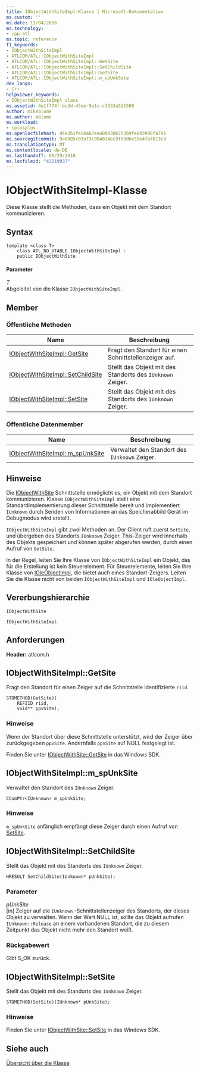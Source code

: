 ```yaml
---
title: IObjectWithSiteImpl-Klasse | Microsoft-Dokumentation
ms.custom: ''
ms.date: 11/04/2016
ms.technology:
- cpp-atl
ms.topic: reference
f1_keywords:
- IObjectWithSiteImpl
- ATLCOM/ATL::IObjectWithSiteImpl
- ATLCOM/ATL::IObjectWithSiteImpl::GetSite
- ATLCOM/ATL::IObjectWithSiteImpl::SetChildSite
- ATLCOM/ATL::IObjectWithSiteImpl::SetSite
- ATLCOM/ATL::IObjectWithSiteImpl::m_spUnkSite
dev_langs:
- C++
helpviewer_keywords:
- IObjectWithSiteImpl class
ms.assetid: 4e1f774f-bc3d-45ee-9a1c-c3533a511588
author: mikeblome
ms.author: mblome
ms.workload:
- cplusplus
ms.openlocfilehash: d4e2b1fe58ab7ea408438b703b9fe803996fa791
ms.sourcegitcommit: 9a0905c03a73c904014ec9fd3d6e59e4fa7813cd
ms.translationtype: MT
ms.contentlocale: de-DE
ms.lasthandoff: 08/29/2018
ms.locfileid: "43219037"
---
```

# <a name="iobjectwithsiteimpl-class"></a>IObjectWithSiteImpl-Klasse
Diese Klasse stellt die Methoden, dass ein Objekt mit dem Standort kommunizieren.  
  
## <a name="syntax"></a>Syntax  
  
```
template <class T>
    class ATL_NO_VTABLE IObjectWithSiteImpl :
    public IObjectWithSite
```  
  
#### <a name="parameters"></a>Parameter  
 *T*  
 Abgeleitet von die Klasse `IObjectWithSiteImpl`.  
  
## <a name="members"></a>Member  
  
### <a name="public-methods"></a>Öffentliche Methoden  
  
|Name|Beschreibung|  
|----------|-----------------|  
|[IObjectWithSiteImpl::GetSite](#getsite)|Fragt den Standort für einen Schnittstellenzeiger auf.|  
|[IObjectWithSiteImpl::SetChildSite](#setchildsite)|Stellt das Objekt mit des Standorts des `IUnknown` Zeiger.|  
|[IObjectWithSiteImpl::SetSite](#setsite)|Stellt das Objekt mit des Standorts des `IUnknown` Zeiger.|  
  
### <a name="public-data-members"></a>Öffentliche Datenmember  
  
|Name|Beschreibung|  
|----------|-----------------|  
|[IObjectWithSiteImpl::m_spUnkSite](#m_spunksite)|Verwaltet den Standort des `IUnknown` Zeiger.|  
  
## <a name="remarks"></a>Hinweise  
 Die [IObjectWithSite](/windows/desktop/api/ocidl/nn-ocidl-iobjectwithsite) Schnittstelle ermöglicht es, ein Objekt mit dem Standort kommunizieren. Klasse `IObjectWithSiteImpl` stellt eine Standardimplementierung dieser Schnittstelle bereit und implementiert `IUnknown` durch Senden von Informationen an das Speicherabbild Gerät im Debugmodus wird erstellt.  
  
 `IObjectWithSiteImpl` gibt zwei Methoden an. Der Client ruft zuerst `SetSite`, und übergeben des Standorts `IUnknown` Zeiger. This-Zeiger wird innerhalb des Objekts gespeichert und können später abgerufen werden, durch einen Aufruf von `GetSite`.  
  
 In der Regel, leiten Sie Ihre Klasse von `IObjectWithSiteImpl` ein Objekt, das für die Erstellung ist kein Steuerelement. Für Steuerelemente, leiten Sie Ihre Klasse von [IOleObjectImpl](../../atl/reference/ioleobjectimpl-class.md), die bietet auch eines Standort-Zeigers. Leiten Sie die Klasse nicht von beiden `IObjectWithSiteImpl` und `IOleObjectImpl`.  
  
## <a name="inheritance-hierarchy"></a>Vererbungshierarchie  
 `IObjectWithSite`  
  
 `IObjectWithSiteImpl`  
  
## <a name="requirements"></a>Anforderungen  
 **Header:** atlcom.h  
  
##  <a name="getsite"></a>  IObjectWithSiteImpl::GetSite  
 Fragt den Standort für einen Zeiger auf die Schnittstelle identifizierte `riid`.  
  
```
STDMETHOD(GetSite)(
    REFIID riid,
    void** ppvSite);
```  
  
### <a name="remarks"></a>Hinweise  
 Wenn der Standort über diese Schnittstelle unterstützt, wird der Zeiger über zurückgegeben `ppvSite`. Andernfalls `ppvSite` auf NULL festgelegt ist.  
  
 Finden Sie unter [IObjectWithSite::GetSite](/windows/desktop/api/ocidl/nf-ocidl-iobjectwithsite-getsite) in das Windows SDK.  
  
##  <a name="m_spunksite"></a>  IObjectWithSiteImpl::m_spUnkSite  
 Verwaltet den Standort des `IUnknown` Zeiger.  
  
```
CComPtr<IUnknown> m_spUnkSite;
```  
  
### <a name="remarks"></a>Hinweise  
 `m_spUnkSite` anfänglich empfängt diese Zeiger durch einen Aufruf von [SetSite](#setsite).  
  
##  <a name="setchildsite"></a>  IObjectWithSiteImpl::SetChildSite  
 Stellt das Objekt mit des Standorts des `IUnknown` Zeiger.  
  
```
HRESULT SetChildSite(IUnknown* pUnkSite);
```  
  
### <a name="parameters"></a>Parameter  
 *pUnkSite*  
 [in] Zeiger auf die `IUnknown` -Schnittstellenzeiger des Standorts, der dieses Objekt zu verwalten. Wenn der Wert NULL ist, sollte das Objekt aufrufen `IUnknown::Release` an einem vorhandenen Standort, die zu diesem Zeitpunkt das Objekt nicht mehr den Standort weiß.  
  
### <a name="return-value"></a>Rückgabewert  
 Gibt S_OK zurück.  
  
##  <a name="setsite"></a>  IObjectWithSiteImpl::SetSite  
 Stellt das Objekt mit des Standorts des `IUnknown` Zeiger.  
  
```
STDMETHOD(SetSite)(IUnknown* pUnkSite);
```  
  
### <a name="remarks"></a>Hinweise  
 Finden Sie unter [IObjectWithSite::SetSite](/windows/desktop/api/ocidl/nf-ocidl-iobjectwithsite-setsite) in das Windows SDK.  
  
## <a name="see-also"></a>Siehe auch  
 [Übersicht über die Klasse](../../atl/atl-class-overview.md)
